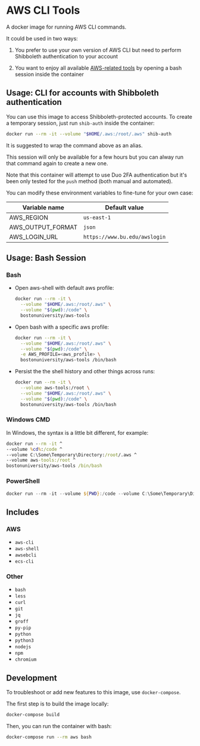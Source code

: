 # AWS CLI Tools

A docker image for running AWS CLI commands.

It could be used in two ways:

1. You prefer to use your own version of AWS CLI but need to perform
  Shibboleth authentication to your account

1. You want to enjoy all available [AWS-related tools](#includes) by opening
  a bash session inside the container

## Usage: CLI for accounts with Shibboleth authentication

You can use this image to access Shibboleth-protected accounts.
To create a temporary session, just run `shib-auth` inside the container:

```bash
docker run --rm -it --volume "$HOME/.aws:/root/.aws" shib-auth
```

It is suggested to wrap the command above as an alias.

This session will only be available for a few hours but you can alway run that
command again to create a new one.

Note that this container will attempt to use Duo 2FA authentication but it's
been only tested for the `push` method (both manual and automated).

You can modify these environment variables to fine-tune for your own case:

Variable name        | Default value
---------------------|------------------------------
AWS_REGION           | `us-east-1`
AWS_OUTPUT_FORMAT    | `json`
AWS_LOGIN_URL        | `https://www.bu.edu/awslogin`

## Usage: Bash Session

### Bash

- Open aws-shell with default aws profile:

  ```bash
  docker run --rm -it \
    --volume "$HOME/.aws:/root/.aws" \
    --volume "$(pwd):/code" \
    bostonuniversity/aws-tools
  ```

- Open bash with a specific aws profile:

  ```bash
  docker run --rm -it \
    --volume "$HOME/.aws:/root/.aws" \
    --volume "$(pwd):/code" \
    -e AWS_PROFILE=<aws_profile> \
    bostonuniversity/aws-tools /bin/bash
  ```

- Persist the the shell history and other things across runs:

  ```bash
  docker run --rm -it \
    --volume aws-tools:/root \
    --volume "$HOME/.aws:/root/.aws" \
    --volume "$(pwd):/code" \
    bostonuniversity/aws-tools /bin/bash
  ```

### Windows CMD

In Windows, the syntax is a little bit different, for example:

```cmd
docker run --rm -it ^
--volume %cd%:/code ^
--volume C:\Some\Temporary\Directory:/root/.aws ^
--volume aws-tools:/root ^
bostonuniversity/aws-tools /bin/bash
```

### PowerShell

```powershell
docker run --rm -it --volume ${PWD}:/code --volume C:\Some\Temporary\Directory:/root/.aws --volume aws-tools:/root bostonuniversity/aws-tools /bin/bash
```

## Includes

### AWS

- `aws-cli`
- `aws-shell`
- `awsebcli`
- `ecs-cli`

### Other

- `bash`
- `less`
- `curl`
- `git`
- `jq`
- `groff`
- `py-pip`
- `python`
- `python3`
- `nodejs`
- `npm`
- `chromium`

## Development

To troubleshoot or add new features to this image, use `docker-compose`.

The first step is to build the image locally:

```bash
docker-compose build
```

Then, you can run the container with bash:

```bash
docker-compose run --rm aws bash
```

